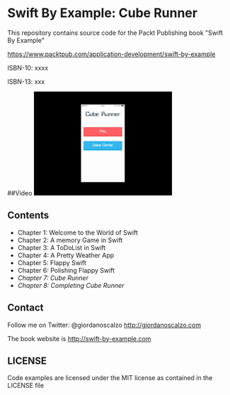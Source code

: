 Swift By Example: Cube Runner
================

This repository contains source code for the Packt Publishing book
"Swift By Example"

https://www.packtpub.com/application-development/swift-by-example

ISBN-10: xxxx

ISBN-13: xxx

##Video
<img src="https://raw.githubusercontent.com/gscalzo/CubeRunner/master/screenshots/screencaps.gif" width="312">

Contents
--------

 * Chapter 1:   Welcome to the World of Swift 
 * Chapter 2:   A memory Game in Swift 
 * Chapter 3:   A ToDoList in Swift    
 * Chapter 4:   A Pretty Weather App   
 * Chapter 5:   Flappy Swift   
 * Chapter 6:   Polishing Flappy Swift 
 * _Chapter 7:   Cube Runner_     
 * _Chapter 8:   Completing Cube Runner_

Contact
-------

Follow me on Twitter: @giordanoscalzo
http://giordanoscalzo.com

The book website is http://swift-by-example.com

LICENSE
-------

Code examples are licensed under the MIT license as contained in the
LICENSE file